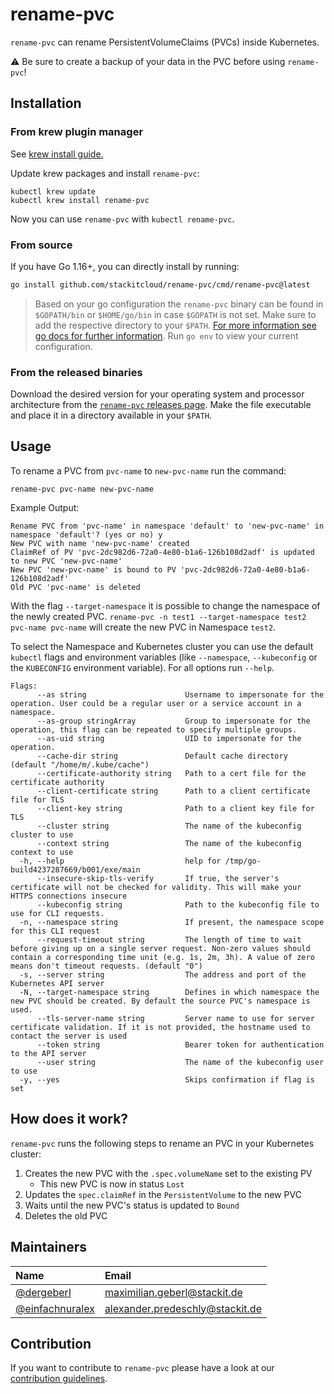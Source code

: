 # rename-pvc

`rename-pvc` can rename PersistentVolumeClaims (PVCs) inside Kubernetes.

:warning: Be sure to create a backup of your data in the PVC before using `rename-pvc`!

## Installation

### From krew plugin manager

See [krew install guide.](https://krew.sigs.k8s.io/docs/user-guide/setup/install/)

Update krew packages and install `rename-pvc`:

```shell
kubectl krew update
kubectl krew install rename-pvc
```

Now you can use `rename-pvc` with `kubectl rename-pvc`.

### From source

If you have Go 1.16+, you can directly install by running:

```bash
go install github.com/stackitcloud/rename-pvc/cmd/rename-pvc@latest
```
> Based on your go configuration the `rename-pvc` binary can be found in `$GOPATH/bin` or `$HOME/go/bin` in case `$GOPATH` is not set.
> Make sure to add the respective directory to your `$PATH`.
> [For more information see go docs for further information](https://golang.org/ref/mod#go-install). Run `go env` to view your current configuration.

### From the released binaries

Download the desired version for your operating system and processor architecture from the [`rename-pvc` releases page](https://github.com/stackitcloud/rename-pvc/releases).
Make the file executable and place it in a directory available in your `$PATH`.

## Usage

To rename a PVC from `pvc-name` to `new-pvc-name` run the command:

```shell
rename-pvc pvc-name new-pvc-name
```

Example Output:

```shell
Rename PVC from 'pvc-name' in namespace 'default' to 'new-pvc-name' in namespace 'default'? (yes or no) y
New PVC with name 'new-pvc-name' created
ClaimRef of PV 'pvc-2dc982d6-72a0-4e80-b1a6-126b108d2adf' is updated to new PVC 'new-pvc-name'
New PVC 'new-pvc-name' is bound to PV 'pvc-2dc982d6-72a0-4e80-b1a6-126b108d2adf'
Old PVC 'pvc-name' is deleted
```

With the flag `--target-namespace` it is possible to change the namespace of the newly created PVC. `rename-pvc -n test1 --target-namespace test2 pvc-name pvc-name` will create the new PVC in Namespace `test2`.

To select the Namespace and Kubernetes cluster you can use the default `kubectl` flags and environment variables (like `--namespace`, `--kubeconfig` or the `KUBECONFIG` environment variable).
For all options run `--help`.

```shell
Flags:
      --as string                      Username to impersonate for the operation. User could be a regular user or a service account in a namespace.
      --as-group stringArray           Group to impersonate for the operation, this flag can be repeated to specify multiple groups.
      --as-uid string                  UID to impersonate for the operation.
      --cache-dir string               Default cache directory (default "/home/m/.kube/cache")
      --certificate-authority string   Path to a cert file for the certificate authority
      --client-certificate string      Path to a client certificate file for TLS
      --client-key string              Path to a client key file for TLS
      --cluster string                 The name of the kubeconfig cluster to use
      --context string                 The name of the kubeconfig context to use
  -h, --help                           help for /tmp/go-build4237287669/b001/exe/main
      --insecure-skip-tls-verify       If true, the server's certificate will not be checked for validity. This will make your HTTPS connections insecure
      --kubeconfig string              Path to the kubeconfig file to use for CLI requests.
  -n, --namespace string               If present, the namespace scope for this CLI request
      --request-timeout string         The length of time to wait before giving up on a single server request. Non-zero values should contain a corresponding time unit (e.g. 1s, 2m, 3h). A value of zero means don't timeout requests. (default "0")
  -s, --server string                  The address and port of the Kubernetes API server
  -N, --target-namespace string        Defines in which namespace the new PVC should be created. By default the source PVC's namespace is used.
      --tls-server-name string         Server name to use for server certificate validation. If it is not provided, the hostname used to contact the server is used
      --token string                   Bearer token for authentication to the API server
      --user string                    The name of the kubeconfig user to use
  -y, --yes                            Skips confirmation if flag is set
```

## How does it work?

`rename-pvc` runs the following steps to rename an PVC in your Kubernetes cluster:

1. Creates the new PVC with the `.spec.volumeName` set to the existing PV
   - This new PVC is now in status `Lost`
2. Updates the `spec.claimRef` in the `PersistentVolume` to the new PVC
3. Waits until the new PVC's status is updated to `Bound`
4. Deletes the old PVC

## Maintainers

| Name                                                 | Email                           |
|:-----------------------------------------------------|:--------------------------------|
| [@dergeberl](https://github.com/dergeberl)           | maximilian.geberl@stackit.de    |
| [@einfachnuralex](https://github.com/einfachnuralex) | alexander.predeschly@stackit.de |

## Contribution

If you want to contribute to `rename-pvc` please have a look at our [contribution guidelines](CONTRIBUTING.md).
